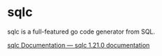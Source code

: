 # sqlc

sqlc is a full-featured go code generator from SQL.

[sqlc Documentation — sqlc 1.21.0 documentation](https://docs.sqlc.dev/en/stable/index.html)
